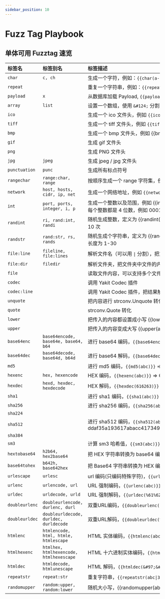 ```yaml
---
sidebar_position: 10
---
```


# Fuzz Tag Playbook

## 单体可用 Fuzztag 速览

|标签名|标签别名|标签描述|
|:-------|:-------|:-------|
|`char`|`c, ch`|生成一个字符，例如：`{{char(a-z)}}`, 结果为 [a b c ... x y z]|
|`repeat`|  |重复一个字符串，例如：<code>{{repeat(abc&#124;3)}}</code>，结果为：abcabcabc|
|`payload`|`x`|从数据库加载 Payload, `{{payload(pass_top25)}}`|
|`array`|`list`|设置一个数组，使用 `&#124;` 分割，例如：<code>{{array(1&#124;2&#124;3)}}</code>，结果为：[1,2,3]，|
|`ico`|  |生成一个 ico 文件头，例如 `{{ico}}`|
|`tiff`|  |生成一个 tiff 文件头，例如 `{{tiff}}`|
|`bmp`|  |生成一个 bmp 文件头，例如 {{bmp}}|
|`gif`|  |生成 gif 文件头|
|`png`|  |生成 PNG 文件头|
|`jpg`|`jpeg`|生成 jpeg / jpg 文件头|
|`punctuation`|`punc`|生成所有标点符号|
|`rangechar`|`range:char, range`|按顺序生成一个 range 字符集，例如 `{{rangechar(20,7e)}}` 生成 0x20 - 0x7e 的字符集|
|`network`|`host, hosts, cidr, ip, net`|生成一个网络地址，例如 `{{network(192.168.1.1/24)}}` 对应 cidr 192.168.1.1/24 所有地址，可以逗号分隔，例如 `{{network(8.8.8.8,192.168.1.1/25,example.com)}}`|
|`int`|`port, ports, integer, i, p`|生成一个整数以及范围，例如 {{int(1,2,3,4,5)}} 生成 1,2,3,4,5 中的一个整数，也可以使用 {{int(1-5)}} 生成 1-5 的整数，也可以使用 <code>{{int(1-5&#124;4)}}</code> 生成 1-5 的整数，但是每个整数都是 4 位数，例如 0001, 0002, 0003, 0004, 0005|
|`randint`|`ri, rand:int, randi`|随机生成整数，定义为 {{randint(10)}} 生成0-10中任意一个随机数，{{randint(1,50)}} 生成 1-50 任意一个随机数，{{randint(1,50,10)}} 生成 1-50 任意一个随机数，重复 10 次|
|`randstr`|`rand:str, rs, rands`|随机生成个字符串，定义为 {{randstr(10)}} 生成长度为 10 的随机字符串，{{randstr(1,30)}} 生成长度为 1-30 为随机字符串，{{randstr(1,30,10)}} 生成 10 个随机字符串，长度为 1-30|
|`file:line`|`fileline, file:lines`|解析文件名（可以用 <code>&#124;</code> 分割），把文件中的内容按行反回成数组，定义为 `{{file:line(/tmp/test.txt)}}` 或 <code>{{file:line(/tmp/test.txt&#124;/tmp/1.txt)}}</code>|
|`file:dir`|`filedir`|解析文件夹，把文件夹中文件的内容读取出来，读取成数组返回，定义为 `{{file:dir(/tmp/test)}}` 或 <code>{{file:dir(/tmp/test&#124;/tmp/1)}}</code>|
|`file`|  |读取文件内容，可以支持多个文件，用竖线分割，`{{file(/tmp/1.txt)}}` 或 <code>{{file(/tmp/1.txt&#124;/tmp/test.txt)}}</code>|
|`codec`|  |调用 Yakit Codec 插件|
|`codec:line`|  |调用 Yakit Codec 插件，把结果解析成行|
|`unquote`|  |把内容进行 strconv.Unquote 转化|
|`quote`|  |strconv.Quote 转化|
|`lower`|  |把传入的内容都设置成小写 {{lower(Abc)}} => abc|
|`upper`|  |把传入的内容变成大写 {{upper(abc)}} => ABC|
|`base64enc`|`base64encode, base64e, base64, b64`|进行 base64 编码，<code>{{base64enc(abc)}}</code> => YWJj|
|`base64dec`|`base64decode, base64d, b64d`|进行 base64 解码，<code>{{base64dec(YWJj)}}</code> => abc|
|`md5`|  |进行 md5 编码，<code>{{md5(abc)}}</code> => 900150983cd24fb0d6963f7d28e17f72|
|`hexenc`|`hex, hexencode`|HEX 编码，<code>{{hexenc(abc)}}</code> => 616263|
|`hexdec`|`hexd, hexdec, hexdecode`|HEX 解码，<code>{{hexdec(616263)}}</code> => abc|
|`sha1`|  |进行 sha1 编码，<code>{{sha1(abc)}}</code> => a9993e364706816aba3e25717850c26c9cd0d89d|
|`sha256`|  |进行 sha256 编码，<code>{{sha256(abc)}}</code> => ba7816bf8f01cfea414140de5dae2223b00361a396177a9cb410ff61f20015ad|
|`sha224`|  ||
|`sha512`|  |进行 sha512 编码，<code>{{sha512(abc)}}</code> => ddaf35a193617abacc417349ae20413112e6fa4e89a97ea20a9eeee64b55d39a2192992a274fc1a836ba3c23a3feebbd454d4423643ce80e2a9ac94fa54ca49f|
|`sha384`|  ||
|`sm3`|  |计算 sm3 哈希值，<code>{{sm3(abc)}}</code> => 66c7f0f462eeedd9d1f2d46bdc10e4e24167c4875cf2f7a3f0b8ddb27d8a7eb3|
|`hextobase64`|`h2b64, hex2base64`|把 HEX 字符串转换为 base64 编码，`{{hextobase64(616263)}}` => YWJj|
|`base64tohex`|`b642h, base642hex`|把 Base64 字符串转换为 HEX 编码，`{{base64tohex(YWJj)}}` => 616263|
|`urlescape`|`urlesc`|url 编码(只编码特殊字符)，`{{urlescape(abc=)}}` => abc%3d|
|`urlenc`|`urlencode, url`|URL 强制编码，`{{urlenc(abc)}}` => %61%62%63|
|`urldec`|`urldecode, urld`|URL 强制解码，`{{urldec(%61%62%63)}}` => abc|
|`doubleurlenc`|`doubleurlencode, durlenc, durl`|双重URL编码，`{{doubleurlenc(abc)}}` => %2561%2562%2563|
|`doubleurldec`|`doubleurldecode, durldec, durldecode`|双重URL解码，`{{doubleurldec(%2561%2562%2563)}}` => abc|
|`htmlenc`|`htmlencode, html, htmle, htmlescape`|HTML 实体编码，`{{htmlenc(abc)}}` => &#97;&#98;&#99;|
|`htmlhexenc`|`htmlhex, htmlhexencode, htmlhexescape`|HTML 十六进制实体编码，`{{htmlhexenc(abc)}}` => &#x61;&#x62;&#x63;|
|`htmldec`|`htmldecode, htmlunescape`|HTML 解码，`{{htmldec(&#97;&#98;&#99;)}}` => abc|
|`repeatstr`|`repeat:str`|重复字符串，<code>{{repeatstr(abc&#124;3)}}</code> => abcabcabc|
|`randomupper`|`random:upper, random:lower`|随机大小写，{{randomupper(abc)}} => aBc|

